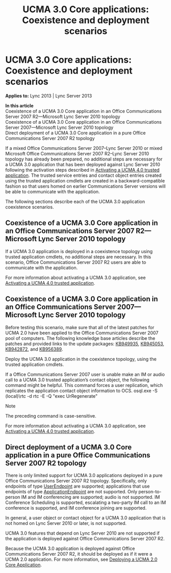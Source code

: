 ﻿---
title: 'UCMA 3.0 Core applications: Coexistence and deployment scenarios'
TOCTitle: 'UCMA 3.0 Core applications: Coexistence and deployment scenarios'
ms:assetid: 90b3c204-a67e-4604-aea2-b2c0c8be51d2
ms:mtpsurl: https://msdn.microsoft.com/en-us/library/Dn466145(v=office.15)
ms:contentKeyID: 57103596
ms.date: 07/25/2014
mtps_version: v=office.15
---

# UCMA 3.0 Core applications: Coexistence and deployment scenarios


**Applies to:** Lync 2013 | Lync Server 2013

**In this article**  
Coexistence of a UCMA 3.0 Core application in an Office Communications Server 2007 R2—Microsoft Lync Server 2010 topology  
Coexistence of a UCMA 3.0 Core application in an Office Communications Server 2007—Microsoft Lync Server 2010 topology  
Direct deployment of a UCMA 3.0 Core application in a pure Office Communications Server 2007 R2 topology  

If a mixed Office Communications Server 2007–Lync Server 2010 or mixed Microsoft Office Communications Server 2007 R2–Lync Server 2010 topology has already been prepared, no additional steps are necessary for a UCMA 3.0 application that has been deployed against Lync Server 2010 following the activation steps described in [Activating a UCMA 4.0 trusted application](activating-a-ucma-4-0-trusted-application.md). The trusted service entries and contact object entries created using the trusted application cmdlets are created in a backward-compatible fashion so that users homed on earlier Communications Server versions will be able to communicate with the application.

The following sections describe each of the UCMA 3.0 application coexistence scenarios.

## Coexistence of a UCMA 3.0 Core application in an Office Communications Server 2007 R2—Microsoft Lync Server 2010 topology

If a UCMA 3.0 application is deployed in a coexistence topology using trusted application cmdlets, no additional steps are necessary. In this scenario, Office Communications Server 2007 R2 users are able to communicate with the application.

For more information about activating a UCMA 3.0 application, see [Activating a UCMA 4.0 trusted application](activating-a-ucma-4-0-trusted-application.md).

## Coexistence of a UCMA 3.0 Core application in an Office Communications Server 2007—Microsoft Lync Server 2010 topology

Before testing this scenario, make sure that all of the latest patches for UCMA 2.0 have been applied to the Office Communications Server 2007 pool of computers. The following knowledge base articles describe the patches and provided links to the update packages: [KB949935](http://support.microsoft.com/kb/949935), [KB945053](http://support.microsoft.com/kb/945053), [KB942872](http://support.microsoft.com/kb/942872), and [KB956389](http://support.microsoft.com/kb/956389).

Deploy the UCMA 3.0 application in the coexistence topology, using the trusted application cmdlets.

If a Office Communications Server 2007 user is unable make an IM or audio call to a UCMA 3.0 trusted application’s contact object, the following command might be helpful. This command forces a user replication, which replicates the application contact object information to OCS. osql.exe -S (local)\\rtc -d rtc -E -Q "exec UrRegenerate"


> [!NOTE]
> <P>The preceding command is case-sensitive.</P>



For more information about activating a UCMA 3.0 application, see [Activating a UCMA 4.0 trusted application](activating-a-ucma-4-0-trusted-application.md).

## Direct deployment of a UCMA 3.0 Core application in a pure Office Communications Server 2007 R2 topology

There is only limited support for UCMA 3.0 applications deployed in a pure Office Communications Server 2007 R2 topology. Specifically, only endpoints of type [UserEndpoint](https://msdn.microsoft.com/en-us/library/hh348819\(v=office.15\)) are supported; applications that use endpoints of type [ApplicationEndpoint](https://msdn.microsoft.com/en-us/library/hh384825\(v=office.15\)) are not supported. Only person-to-person IM and IM conferencing are supported; audio is not supported. IM Conference Scheduling is supported, escalating a two-party IM call to an IM conference is supported, and IM conference joining are supported.

In general, a user object or contact object for a UCMA 3.0 application that is not homed on Lync Server 2010 or later, is not supported.

UCMA 3.0 features that depend on Lync Server 2010 are not supported if the application is deployed against Office Communications Server 2007 R2.

Because the UCMA 3.0 application is deployed against Office Communications Server 2007 R2, it should be deployed as if it were a UCMA 2.0 application. For more information, see [Deploying a UCMA 2.0 Core Application](http://msdn.microsoft.com/en-us/library/dd280155\(v=office.13\).aspx).

